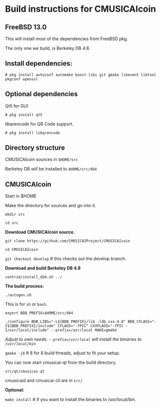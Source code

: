 Build instructions for CMUSICAIcoin 
=================================
FreeBSD 13.0
---------------------------------
This will install most of the dependencies from FreeBSD pkg.

The only one we build, is Berkeley DB 4.8.


Install dependencies:
----------------------------
`# pkg install autoconf automake boost-libs git gmake libevent libtool pkgconf openssl
`

Optional dependencies
----------------------
Qt5 for GUI

`# pkg install qt5`

libqrencode for QR Code support.

`# pkg install libqrencode`


Directory structure
------------------
CMUSICAIcoin sources in `$HOME/src`

Berkeley DB will be installed to `$HOME/src/db4`


CMUSICAIcoin
------------------

Start in $HOME

Make the directory for sources and go into it.

`mkdir src`

`cd src`

__Download CMUSICAIcoin source.__

`git clone https://github.com/CMUSICAIProject/CMUSICAIcoin`

`cd CMUSICAIcoin`

`git checkout develop` # this checks out the develop branch.

__Download and build Berkeley DB 4.8__

`contrib/install_db4.sh ../`

__The build process:__

`./autogen.sh`

This is for `sh` or `bash`. 

`export BDB_PREFIX=$HOME/src/db4`

`./configure BDB_LIBS="-L${BDB_PREFIX}/lib -ldb_cxx-4.8" BDB_CFLAGS="-I${BDB_PREFIX}/include" CFLAGS="-fPIC" CXXFLAGS="-fPIC -I/usr/local/include" --prefix=/usr/local MAKE=gmake`

_Adjust to own needs. `--prefix=/usr/local` will install the binaries to `/usr/local/bin`_


`gmake -j8`  # 8 for 8 build threads, adjust to fit your setup.

You can now start cmusicai-qt from the build directory.

`src/qt/cmusicai-qt`

cmusicaid and cmusicai-cli are in `src/`


__Optional:__

`make install`  # if you want to install the binaries to /usr/local/bin.





